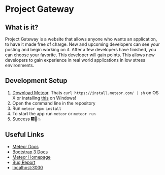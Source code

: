 # Project Gateway
## What is it?
Project Gateway is a website that allows anyone who wants an application, to have it made free of charge. New and upcoming developers can see your posting and begin working on it. After a few developers have finished, you can choose your favorite. This developer will gain points. This allows new developers to gain experience in real world applications in low stress environments.

## Development Setup
1. [Download Meteor](https://www.meteor.com/install). Thats `curl https://install.meteor.com/ | sh` on OS X or installing [this](https://install.meteor.com/windows) on Windows!
2. Open the command line in the repository
3. Run `meteor npm install`
4. To start the app run `meteor` or `meteor run`
5. Success :fireworks::tada::boom:

## Useful Links
* [Meteor Docs](https://docs.meteor.com/)
* [Bootstrap 3 Docs](https://getbootstrap.com/docs/3.3/css/)
* [Meteor Homepage](https://www.meteor.com/)
* [Bug Report](https://github.com/jointheleague/Gateway-Mockup/issues/new)
* [localhost:3000](localhost:3000)
